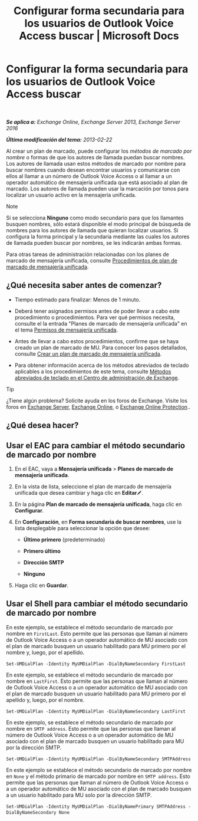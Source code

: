 ﻿---
title: 'Configurar forma secundaria para los usuarios de Outlook Voice Access buscar | Microsoft Docs'
TOCTitle: Configurar la forma secundaria para los usuarios de Outlook Voice Access buscar
ms:assetid: 5cd4e0a0-d023-45a1-aa3c-b8dea6ec6d72
ms:mtpsurl: https://technet.microsoft.com/es-es/library/Aa998311(v=EXCHG.150)
ms:contentKeyID: 52061833
ms.date: 05/22/2018
mtps_version: v=EXCHG.150
ms.translationtype: MT
---

# Configurar la forma secundaria para los usuarios de Outlook Voice Access buscar

 

_**Se aplica a:** Exchange Online, Exchange Server 2013, Exchange Server 2016_

_**Última modificación del tema:** 2013-02-22_

Al crear un plan de marcado, puede configurar los *métodos de marcado por nombre* o formas de que los autores de llamada puedan buscar nombres. Los autores de llamada usan estos métodos de marcado por nombre para buscar nombres cuando desean encontrar usuarios y comunicarse con ellos al llamar a un número de Outlook Voice Access o al llamar a un operador automático de mensajería unificada que está asociado al plan de marcado. Los autores de llamada pueden usar la marcación por tonos para localizar un usuario activo en la mensajería unificada.


> [!NOTE]
> Si se selecciona <STRONG>Ninguno</STRONG> como modo secundario para que los llamantes busquen nombres, sólo estará disponible el modo principal de búsqueda de nombres para los autores de llamada que quieran localizar usuarios. Si configura la forma principal y la secundaria mediante las cuales los autores de llamada pueden buscar por nombres, se les indicarán ambas formas.



Para otras tareas de administración relacionadas con los planes de marcado de mensajería unificada, consulte [Procedimientos de plan de marcado de mensajería unificada](um-dial-plan-procedures-exchange-2013-help.md).

## ¿Qué necesita saber antes de comenzar?

  - Tiempo estimado para finalizar: Menos de 1 minuto.

  - Deberá tener asignados permisos antes de poder llevar a cabo este procedimiento o procedimientos. Para ver qué permisos necesita, consulte el la entrada "Planes de marcado de mensajería unificada" en el tema [Permisos de mensajería unificada](unified-messaging-permissions-exchange-2013-help.md).

  - Antes de llevar a cabo estos procedimientos, confirme que se haya creado un plan de marcado de MU. Para conocer los pasos detallados, consulte [Crear un plan de marcado de mensajería unificada](create-a-um-dial-plan-exchange-2013-help.md).

  - Para obtener información acerca de los métodos abreviados de teclado aplicables a los procedimientos de este tema, consulte [Métodos abreviados de teclado en el Centro de administración de Exchange](keyboard-shortcuts-in-the-exchange-admin-center-exchange-online-protection-help.md).


> [!TIP]
> ¿Tiene algún problema? Solicite ayuda en los foros de Exchange. Visite los foros en <A href="https://go.microsoft.com/fwlink/p/?linkid=60612">Exchange Server</A>, <A href="https://go.microsoft.com/fwlink/p/?linkid=267542">Exchange Online</A>, o <A href="https://go.microsoft.com/fwlink/p/?linkid=285351">Exchange Online Protection</A>..



## ¿Qué desea hacer?

## Usar el EAC para cambiar el método secundario de marcado por nombre

1.  En el EAC, vaya a **Mensajería unificada** \> **Planes de marcado de mensajería unificada**.

2.  En la vista de lista, seleccione el plan de marcado de mensajería unificada que desea cambiar y haga clic en **Editar**![Icono Editar](images/Bb124582.6f53ccb2-1f13-4c02-bea0-30690e6ea71d(EXCHG.150).gif "Icono Editar").

3.  En la página **Plan de marcado de mensajería unificada**, haga clic en **Configurar**.

4.  En **Configuración**, en **Forma secundaria de buscar nombres**, use la lista desplegable para seleccionar la opción que desee:
    
      - **Último primero** (predeterminado)
    
      - **Primero último**
    
      - **Dirección SMTP**
    
      - **Ninguno**

5.  Haga clic en **Guardar**.

## Usar el Shell para cambiar el método secundario de marcado por nombre

En este ejemplo, se establece el método secundario de marcado por nombre en `FirstLast`. Esto permite que las personas que llaman al número de Outlook Voice Access o a un operador automático de MU asociado con el plan de marcado busquen un usuario habilitado para MU primero por el nombre y, luego, por el apellido.

    Set-UMDialPlan -Identity MyUMDialPlan -DialByNameSecondary FirstLast

En este ejemplo, se establece el método secundario de marcado por nombre en `LastFirst`. Esto permite que las personas que llaman al número de Outlook Voice Access o a un operador automático de MU asociado con el plan de marcado busquen un usuario habilitado para MU primero por el apellido y, luego, por el nombre.

    Set-UMDialPlan -Identity MyUMDialPlan -DialByNameSecondary LastFirst 

En este ejemplo, se establece el método secundario de marcado por nombre en `SMTP address`. Esto permite que las personas que llaman al número de Outlook Voice Access o a un operador automático de MU asociado con el plan de marcado busquen un usuario habilitado para MU por la dirección SMTP.

    Set-UMDialPlan -Identity MyUMDialPlan -DialByNameSecondary SMTPAddress 

En este ejemplo se establece el método secundario de marcado por nombre en `None` y el método primario de marcado por nombre en `SMTP address`. Esto permite que las personas que llaman al número de Outlook Voice Access o a un operador automático de MU asociado con el plan de marcado busquen a un usuario habilitado para MU solo por la dirección SMTP.

    Set-UMDialPlan -Identity MyUMDialPlan -DialByNamePrimary SMTPAddress -DialByNameSecondary None

